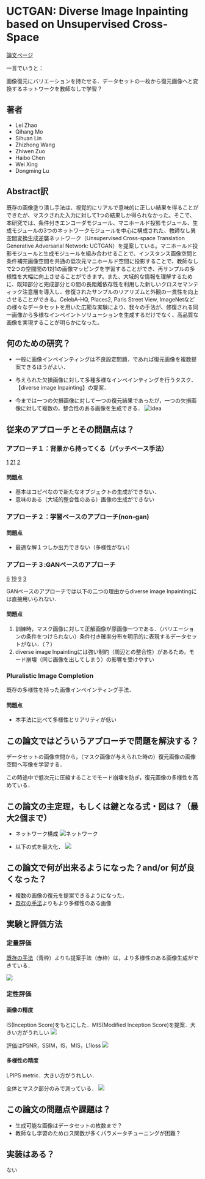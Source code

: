 # UCTGAN: Diverse Image Inpainting based on Unsupervised Cross-Space

[論文ページ](https://openaccess.thecvf.com/content_CVPR_2020/html/Zhao_UCTGAN_Diverse_Image_Inpainting_Based_on_Unsupervised_Cross-Space_Translation_CVPR_2020_paper.html)  


一言でいうと：

画像復元にバリエーションを持たせる．データセットの一枚から復元画像へと変換するネットワークを教師なしで学習？


## 著者
- Lei Zhao
- Qihang Mo
- Sihuan Lin
- Zhizhong Wang
- Zhiwen Zuo
- Haibo Chen
- Wei Xing
- Dongming Lu

## Abstract訳

既存の画像塗り潰し手法は、視覚的にリアルで意味的に正しい結果を得ることができたが、マスクされた入力に対して1つの結果しか得られなかった。そこで、本研究では、条件付きエンコーダモジュール、マニホールド投影モジュール、生成モジュールの3つのネットワークモジュールを中心に構成された、教師なし異空間変換生成逆襲ネットワーク（Unsupervised Cross-space Translation Generative Adversarial Network: UCTGAN）を提案している。マニホールド投影モジュールと生成モジュールを組み合わせることで、インスタンス画像空間と条件補完画像空間を共通の低次元マニホールド空間に投影することで、教師なしで2つの空間間の1対1の画像マッピングを学習することができ、再サンプルの多様性を大幅に向上させることができます。また、大域的な情報を理解するために、既知部分と完成部分との間の長距離依存性を利用した新しいクロスセマンティック注意層を導入し、修復されたサンプルのリアリズムと外観の一貫性を向上させることができる。CelebA-HQ, Places2, Paris Street View, ImageNetなどの様々なデータセットを用いた広範な実験により、我々の手法が、修復される同一画像から多様なインペイントソリューションを生成するだけでなく、高品質な画像を実現することが明らかになった。

## 何のための研究？
* 一般に画像インペインティングは不良設定問題．であれば復元画像を複数提案できるほうがよい．

* 与えられた欠損画像に対して多種多様なインペインティングを行うタスク．【diverse image Inpainting】の提案．

* 今までは一つの欠損画像に対して一つの復元結果であったが，一つの欠損画像に対して複数の，整合性のある画像を生成できる．
![idea](https://i.gyazo.com/71f36b76a3605c359b05df53ab970ddf.png)

## 従来のアプローチとその問題点は？

### アプローチ１：背景から持ってくる（パッチベース手法）
[1](https://gfx.cs.princeton.edu/pubs/Barnes_2009_PAR/)
[21](http://www.olivier-augereau.com/docs/2004JGraphToolsTelea.pdf)
[2](https://www.math.ucla.edu/~lvese/PAPERS/01217265.pdf)


#### 問題点
* 基本はコピペなので新たなオブジェクトの生成ができない．
* 意味のある（大域的整合性のある）画像の生成ができない

### アプローチ２：学習ベースのアプローチ(non-gan)

#### 問題点
* 最適な解１つしか出力できない（多様性がない）

### アプローチ３:GANベースのアプローチ

[6](https://papers.nips.cc/paper/2014/hash/5ca3e9b122f61f8f06494c97b1afccf3-Abstract.html)
[19](https://papers.nips.cc/paper/2015/hash/8d55a249e6baa5c06772297520da2051-Abstract.html)
[9](https://arxiv.org/abs/1710.10196)
[3](https://arxiv.org/abs/1809.11096)

GANベースのアプローチでは以下の二つの理由からdiverse image Inpaintingには直接用いられない．

#### 問題点
1. 訓練時，マスク画像に対して正解画像が原画像一つである．（バリエーションの条件をつけられない）条件付き確率分布を明示的に表現するデータセットがない．（？）
2. diverse image Inpaintingには強い制約（周辺との整合性）があるため，モード崩壊（同じ画像を出してしまう）の影響を受けやすい


### Pluralistic Image Completion
既存の多様性を持った画像インペインティング手法．

#### 問題点
* 本手法に比べて多様性とリアリティが低い

## この論文ではどういうアプローチで問題を解決する？
データセットの画像空間から，（マスク画像が与えられた時の）復元画像の画像空間へ写像を学習する．

この時途中で低次元に圧縮することでモード崩壊を防ぎ，復元画像の多様性を高めている．

## この論文の主定理，もしくは鍵となる式・図は？（最大2個まで）

* ネットワーク構成
![ネットワーク](https://i.gyazo.com/44dfea2d35da13e13b3f88469065c2ea.png)

* 以下の式を最大化．
![](https://i.gyazo.com/89869bcf0594aea5b4c11896dd97bc95.png)


## この論文で何が出来るようになった？and/or 何が良くなった？　
* 複数の画像の復元を提案できるようになった．
* [既存の手法](https://arxiv.org/abs/1903.04227)よりもより多様性のある画像


## 実験と評価方法

### 定量評価
[既存の手法](https://arxiv.org/abs/1903.04227)（青枠）よりも提案手法（赤枠）は，より多様性のある画像生成ができている．

![](https://i.gyazo.com/5698a3ba332232602c6ced77da7e34b9.png)

### 定性評価
#### 画像の精度
IS(Inception Score)をもとにした．MIS(Modified Inception Score)を提案．大きい方がうれしい
![](https://i.gyazo.com/615151f909f8a6e80bb60f8549c7e8c6.png)

評価はPSNR，SSIM，IS，MIS，L1loss
![](https://i.gyazo.com/8191a48c20685de8b0a1f017742773af.png)

#### 多様性の精度
LPIPS metric．大きい方がうれしい．

全体とマスク部分のみで測っている．
![](https://i.gyazo.com/c6ab8dceab1ff04df48edc285732fbe4.png)

## この論文の問題点や課題は？
* 生成可能な画像はデータセットの枚数まで？
* 教師なし学習のためロス関数が多くパラメータチューニングが困難？


## 実装はある？
ない